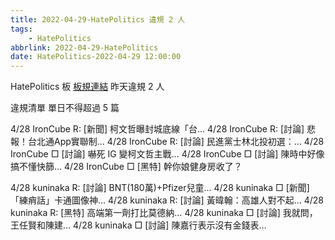 ```yaml
---
title: 2022-04-29-HatePolitics 違規 2 人
tags:
    - HatePolitics
abbrlink: 2022-04-29-HatePolitics
date: HatePolitics-2022-04-29 12:00:00
---
```

HatePolitics 板 [板規連結](https://www.ptt.cc/bbs/HatePolitics/M.1617115262.A.D60.html)
昨天違規 2 人
<!-- more -->

違規清單
單日不得超過 5 篇

4/28 IronCube R: [新聞] 柯文哲曝封城底線「台…
4/28 IronCube R: [討論] 悲報！台北通App實聯制…
4/28 IronCube R: [討論] 民進黨士林北投初選：…
4/28 IronCube □ [討論] 嚇死 IG 變柯文哲主戰…
4/28 IronCube □ [討論] 陳時中好像搞不懂快篩…
4/28 IronCube □ [黑特] 幹你娘健身房收了？

4/28 kuninaka R: [討論] BNT(180萬)+Pfizer兒童…
4/28 kuninaka □ [新聞] 「練痟話」卡通圖像神…
4/28 kuninaka R: [討論] 黃暐翰：高雄人對不起…
4/28 kuninaka R: [黑特] 高端第一劑打比莫德納…
4/28 kuninaka □ [討論] 我就問，王任賢和陳建…
4/28 kuninaka □ [討論] 陳嘉行表示沒有金錢表…